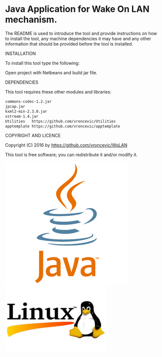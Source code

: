 Java Application for Wake On LAN mechanism.
================================================================================

The README is used to introduce the tool and provide instructions on
how to install the tool, any machine dependencies it may have and any 
other information that should be provided before the tool is installed.

INSTALLATION

To install this tool type the following:

Open project with Netbeans and build jar file.

DEPENDENCIES

This tool requires these other modules and libraries:

  	commons-codec-1.2.jar
	jpcap.jar
	kxml2-min-2.3.0.jar
	xstream-1.4.jar
	Utilities   https://github.com/vroncevic/Utilities
	apptemplate https://github.com/vroncevic/apptemplate

COPYRIGHT AND LICENCE

Copyright (C) 2016 by https://github.com/vroncevic/WoLAN

This tool is free software; you can redistribute it and/or modify it.

![alt tag](https://raw.githubusercontent.com/vroncevic/WoLAN/master/java_logo.png)
![alt tag](https://raw.githubusercontent.com/vroncevic/WoLAN/master/linux_logo.jpg)

